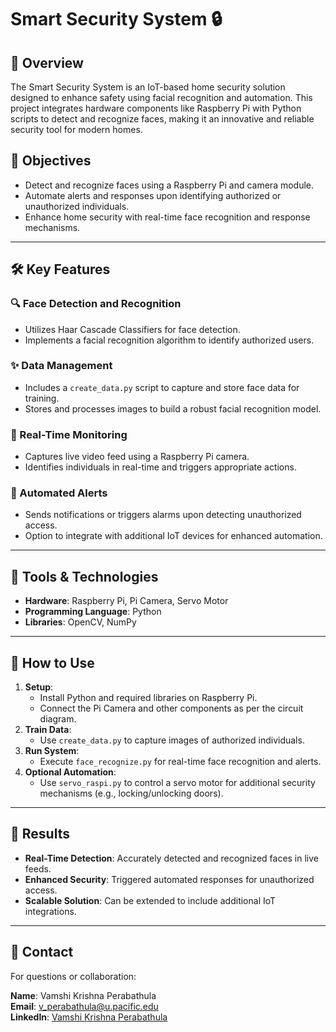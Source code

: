 # Smart Security System 🔒

## 📖 Overview
The Smart Security System is an IoT-based home security solution designed to enhance safety using facial recognition and automation. This project integrates hardware components like Raspberry Pi with Python scripts to detect and recognize faces, making it an innovative and reliable security tool for modern homes.

## 🎯 Objectives
- Detect and recognize faces using a Raspberry Pi and camera module.
- Automate alerts and responses upon identifying authorized or unauthorized individuals.
- Enhance home security with real-time face recognition and response mechanisms.

---

## 🛠️ Key Features

### 🔍 Face Detection and Recognition
- Utilizes Haar Cascade Classifiers for face detection.
- Implements a facial recognition algorithm to identify authorized users.

### ✨ Data Management
- Includes a `create_data.py` script to capture and store face data for training.
- Stores and processes images to build a robust facial recognition model.

### 🎨 Real-Time Monitoring
- Captures live video feed using a Raspberry Pi camera.
- Identifies individuals in real-time and triggers appropriate actions.

### 🚨 Automated Alerts
- Sends notifications or triggers alarms upon detecting unauthorized access.
- Option to integrate with additional IoT devices for enhanced automation.

---

## 🧰 Tools & Technologies
- **Hardware**: Raspberry Pi, Pi Camera, Servo Motor
- **Programming Language**: Python
- **Libraries**: OpenCV, NumPy

---

## 🚀 How to Use

1. **Setup**:
   - Install Python and required libraries on Raspberry Pi.
   - Connect the Pi Camera and other components as per the circuit diagram.
2. **Train Data**:
   - Use `create_data.py` to capture images of authorized individuals.
3. **Run System**:
   - Execute `face_recognize.py` for real-time face recognition and alerts.
4. **Optional Automation**:
   - Use `servo_raspi.py` to control a servo motor for additional security mechanisms (e.g., locking/unlocking doors).

---

## 🎨 Results
- **Real-Time Detection**: Accurately detected and recognized faces in live feeds.
- **Enhanced Security**: Triggered automated responses for unauthorized access.
- **Scalable Solution**: Can be extended to include additional IoT integrations.

---

## 📩 Contact
For questions or collaboration:

**Name**: Vamshi Krishna Perabathula  
**Email**: [v_perabathula@u.pacific.edu](mailto:v_perabathula@u.pacific.edu)  
**LinkedIn**: [Vamshi Krishna Perabathula](https://www.linkedin.com/in/vk-perabathula/)
